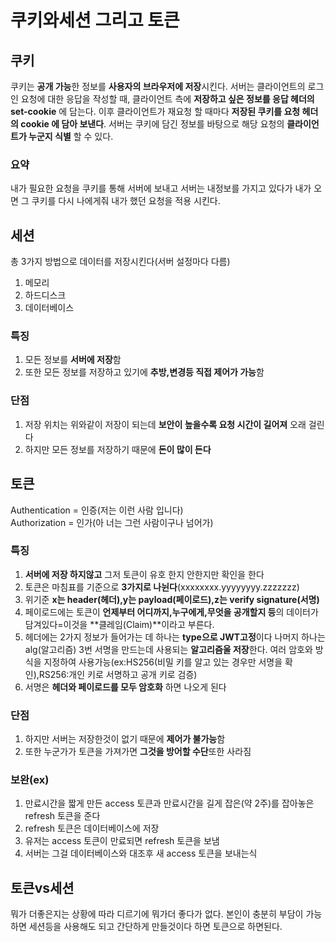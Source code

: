 # 쿠키와세션 그리고 토큰
## 쿠키
쿠키는 **공개 가능**한 정보를 **사용자의 브라우저에 저장**시킨다.
서버는 클라이언트의 로그인 요청에 대한 응답을 작성할 때, 클라이언트 측에 **저장하고 싶은 정보를 응답 헤더의 set-cookie** 에 담는다.
이후 클라이언트가 재요청 할 때마다 **저장된 쿠키를 요청 헤더의 cookie 에 담아 보낸다**.
서버는 쿠키에 담긴 정보를 바탕으로 해당 요청의 **클라이언트가 누군지 식별** 할 수 있다.
### 요약
내가 필요한 요청을 쿠키를 통해 서버에 보내고 서버는 내정보를 가지고 있다가 내가 오면 그 쿠키를 다시 나에게줘 내가 했던 요청을 적용 시킨다.
## 세션
총 3가지 방법으로 데이터를 저장시킨다(서버 설정마다 다름)
1. 메모리
2. 하드디스크
3. 데이터베이스
### 특징
1. 모든 정보를 **서버에 저장**함
2. 또한 모든 정보를 저장하고 있기에 **추방,변경등 직접 제어가 가능**함
### 단점
1. 저장 위치는 위와같이 저장이 되는데 **보안이 높을수록 요청 시간이 길어져** 오래 걸린다
2. 하지만 모든 정보를 저장하기 때문에 **돈이 많이 든다**
## 토큰
Authentication = 인증(저는 이런 사람 입니다)  
Authorization = 인가(아 너는 그런 사람이구나 넘어가)
### 특징
1. **서버에 저장 하지않고** 그저 토큰이 유호 한지 안한지만 확인을 한다
2. 토큰은 마침표를 기준으로 **3가지로 나뉜다**(xxxxxxxx.yyyyyyyy.zzzzzzz)
3. 위기준 **x는 header(헤더),y는 payload(페이로드),z는 verify signature(서명)**
4. 페이로드에는 토큰이 **언제부터 어디까지,누구에게,무엇을 공개할지 등**의 데이터가 담겨있다=이것을 **클레임(Claim)**이라고 부른다.
5. 헤더에는 2가지 정보가 들어가는 데 하나는 **type으로 JWT고정**이다
나머지 하나는 alg(알고리즘) 3번 서명을 만드는데 사용되는 **알고리즘울 저장**한다. 여러 암호와 방식을 지정하여 사용가능(ex:HS256(비밀 키를 알고 있는 경우만 서명을 확인),RS256:개인 키로 서명하고 공개 키로 검증)
1. 서명은 **헤더와 페이로드를 모두 암호화** 하면 나오게 된다
### 단점
1. 하지만 서버는 저장한것이 없기 때문에 **제어가 불가능**함
2. 또한 누군가가 토큰을 가져가면 **그것을 방어할 수단**또한 사라짐
### 보완(ex)
1. 만료시간을 짧게 만든 access 토큰과 만료시간을 길게 잡은(약 2주)를 잡아놓은 refresh 토큰을 준다
2. refresh 토큰은 데이터베이스에 저장
3. 유저는 access 토큰이 만료되면 refresh 토큰을 보냄
4. 서버는 그걸 데이터베이스와 대조후 새 access 토큰을 보내는식
## 토큰vs세션
뭐가 더좋은지는 상황에 따라 디르기에 뭐가더 좋다가 없다.
본인이 충분히 부담이 가능하면 세션등을 사용해도 되고 간단하게 만들것이다 하면 토큰으로 하면된다.